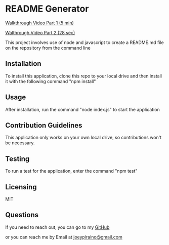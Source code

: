 <!-- @format -->

# README Generator

[Walkthrough Video Part 1 (5 min)](https://drive.google.com/file/d/1bmJCOFrwkoOjqMpFtzNtoA2rKdpTQOI9/view)

[Walthrough Video Part 2 (28 sec)](https://drive.google.com/file/d/1JnBEVGDzyRYrKBAVbo9CskXc4Z0cEg8z/view)

This project involves use of node and javascript to create a README.md file on the repository from the command line

## Installation

To install this application, clone this repo to your local drive and then install it with the following command "npm install"

## Usage

After installation, run the command "node index.js" to start the application

## Contribution Guidelines

This application only works on your own local drive, so contributions won't be necessary.

## Testing

To run a test for the application, enter the command "npm test"

## Licensing

MIT

## Questions

If you need to reach out, you can go to my [GitHub](https://github.com/joeypiraino)

or you can reach me by Email at joeypiraino@gmail.com

